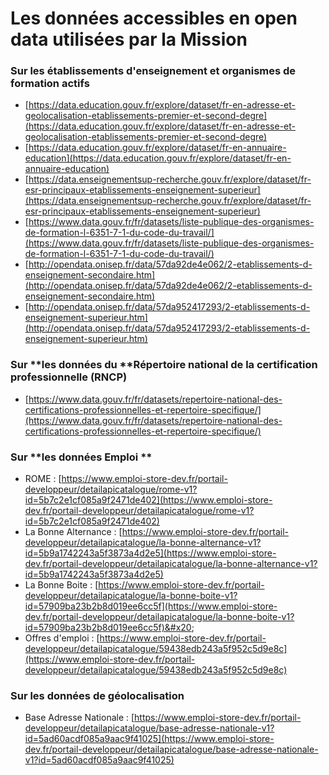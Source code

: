 # Les données accessibles en open data utilisées par la Mission

### Sur les établissements d'enseignement et organismes de formation actifs&#x20;

* [https://data.education.gouv.fr/explore/dataset/fr-en-adresse-et-geolocalisation-etablissements-premier-et-second-degre](https://data.education.gouv.fr/explore/dataset/fr-en-adresse-et-geolocalisation-etablissements-premier-et-second-degre)
* [https://data.education.gouv.fr/explore/dataset/fr-en-annuaire-education](https://data.education.gouv.fr/explore/dataset/fr-en-annuaire-education)
* [https://data.enseignementsup-recherche.gouv.fr/explore/dataset/fr-esr-principaux-etablissements-enseignement-superieur](https://data.enseignementsup-recherche.gouv.fr/explore/dataset/fr-esr-principaux-etablissements-enseignement-superieur)
* [https://www.data.gouv.fr/fr/datasets/liste-publique-des-organismes-de-formation-l-6351-7-1-du-code-du-travail/](https://www.data.gouv.fr/fr/datasets/liste-publique-des-organismes-de-formation-l-6351-7-1-du-code-du-travail/)
* [http://opendata.onisep.fr/data/57da92de4e062/2-etablissements-d-enseignement-secondaire.htm](http://opendata.onisep.fr/data/57da92de4e062/2-etablissements-d-enseignement-secondaire.htm)
* [http://opendata.onisep.fr/data/57da952417293/2-etablissements-d-enseignement-superieur.htm](http://opendata.onisep.fr/data/57da952417293/2-etablissements-d-enseignement-superieur.htm)

### Sur **les données du **Répertoire national de la certification professionnelle (RNCP)&#x20;

* [https://www.data.gouv.fr/fr/datasets/repertoire-national-des-certifications-professionnelles-et-repertoire-specifique/](https://www.data.gouv.fr/fr/datasets/repertoire-national-des-certifications-professionnelles-et-repertoire-specifique/)

### Sur **les données Emploi **

* ROME : [https://www.emploi-store-dev.fr/portail-developpeur/detailapicatalogue/rome-v1?id=5b7c2e1cf085a9f2471de402](https://www.emploi-store-dev.fr/portail-developpeur/detailapicatalogue/rome-v1?id=5b7c2e1cf085a9f2471de402)
* La Bonne Alternance :  [https://www.emploi-store-dev.fr/portail-developpeur/detailapicatalogue/la-bonne-alternance-v1?id=5b9a1742243a5f3873a4d2e5](https://www.emploi-store-dev.fr/portail-developpeur/detailapicatalogue/la-bonne-alternance-v1?id=5b9a1742243a5f3873a4d2e5)
* La Bonne Boite : [https://www.emploi-store-dev.fr/portail-developpeur/detailapicatalogue/la-bonne-boite-v1?id=57909ba23b2b8d019ee6cc5f](https://www.emploi-store-dev.fr/portail-developpeur/detailapicatalogue/la-bonne-boite-v1?id=57909ba23b2b8d019ee6cc5f)&#x20;
* Offres d'emploi : [https://www.emploi-store-dev.fr/portail-developpeur/detailapicatalogue/59438edb243a5f952c5d9e8c](https://www.emploi-store-dev.fr/portail-developpeur/detailapicatalogue/59438edb243a5f952c5d9e8c)

### Sur les données de géolocalisation

* Base Adresse Nationale : [https://www.emploi-store-dev.fr/portail-developpeur/detailapicatalogue/base-adresse-nationale-v1?id=5ad60acdf085a9aac9f41025](https://www.emploi-store-dev.fr/portail-developpeur/detailapicatalogue/base-adresse-nationale-v1?id=5ad60acdf085a9aac9f41025)
